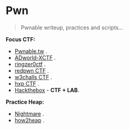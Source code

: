 # Pwn

>Pwnable writeup, practices and scripts...

__Focus CTF:__ 
- [Pwnable.tw](https://pwnable.tw/) . 
- [ADworld-XCTF](https://adworld.xctf.org.cn/challenges/list) . 
- [ringzer0ctf](https://ringzer0ctf.com/challenges) .
- [redpwn CTF](https://ctf.redpwn.net/) . 
- [w3challs CTF](https://w3challs.com/challenges/list/pwn) . 
- [hxp CTF](https://2020.ctf.link/) .
- [Hackthebox](https://app.hackthebox.com/challenges) - __CTF + LAB__.

__Practice Heap:__

- [Nightmare](https://guyinatuxedo.github.io/index.html) .
- [how2heap](https://github.com/shellphish/how2heap) .
